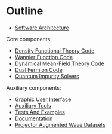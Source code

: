 # Outline

* [Software Architecture](arch.md)

Core components:

* [Density Functional Theory Code](dft.md)
* [Wannier Function Code](wannier.md)
* [Dynamical Mean-Field Theory Code](dmft.md)
* [Dual Fermion Code](df.md)
* [Quantum Impurity Solvers](qim.md)

Auxiliary components:

* [Graphic User Interface](gui.md)
* [Auxiliary Tools](tools.md)
* [Tests And Examples](tests.md)
* [Documentation](docs.md)
* [Projector Augmented Wave Datasets](apawlib.md)
